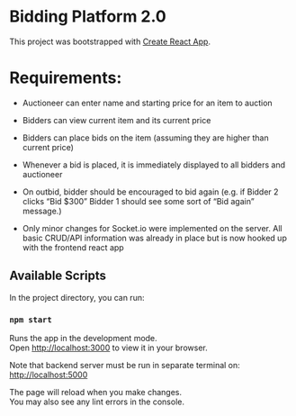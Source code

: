 # Bidding Platform 2.0

This project was bootstrapped with [Create React App](https://github.com/facebook/create-react-app).

# Requirements:

- Auctioneer can enter name and starting price for an item to auction
- Bidders can view current item and its current price
- Bidders can place bids on the item (assuming they are higher than current price)
- Whenever a bid is placed, it is immediately displayed to all bidders and auctioneer
- On outbid, bidder should be encouraged to bid again (e.g. if Bidder 2 clicks “Bid $300” Bidder 1 should
see some sort of “Bid again” message.)

- Only minor changes for Socket.io were implemented on the server. All basic CRUD/API information was already in place but is now hooked up with the frontend react app

## Available Scripts

In the project directory, you can run:

### `npm start`

Runs the app in the development mode.\
Open [http://localhost:3000](http://localhost:3000) to view it in your browser.

Note that backend server must be run in separate terminal on: [http://localhost:5000](http://localhost:5000)

The page will reload when you make changes.\
You may also see any lint errors in the console.

